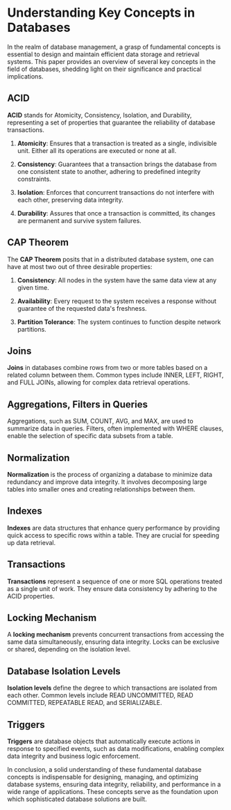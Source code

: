 # Understanding Key Concepts in Databases

In the realm of database management, a grasp of fundamental concepts is essential to design and maintain efficient data storage and retrieval systems. This paper provides an overview of several key concepts in the field of databases, shedding light on their significance and practical implications.

## ACID

**ACID** stands for Atomicity, Consistency, Isolation, and Durability, representing a set of properties that guarantee the reliability of database transactions.

1. **Atomicity**: Ensures that a transaction is treated as a single, indivisible unit. Either all its operations are executed or none at all.

2. **Consistency**: Guarantees that a transaction brings the database from one consistent state to another, adhering to predefined integrity constraints.

3. **Isolation**: Enforces that concurrent transactions do not interfere with each other, preserving data integrity.

4. **Durability**: Assures that once a transaction is committed, its changes are permanent and survive system failures.

## CAP Theorem

The **CAP Theorem** posits that in a distributed database system, one can have at most two out of three desirable properties:

1. **Consistency**: All nodes in the system have the same data view at any given time.

2. **Availability**: Every request to the system receives a response without guarantee of the requested data's freshness.

3. **Partition Tolerance**: The system continues to function despite network partitions.

## Joins

**Joins** in databases combine rows from two or more tables based on a related column between them. Common types include INNER, LEFT, RIGHT, and FULL JOINs, allowing for complex data retrieval operations.

## Aggregations, Filters in Queries

Aggregations, such as SUM, COUNT, AVG, and MAX, are used to summarize data in queries. Filters, often implemented with WHERE clauses, enable the selection of specific data subsets from a table.

## Normalization

**Normalization** is the process of organizing a database to minimize data redundancy and improve data integrity. It involves decomposing large tables into smaller ones and creating relationships between them.

## Indexes

**Indexes** are data structures that enhance query performance by providing quick access to specific rows within a table. They are crucial for speeding up data retrieval.

## Transactions

**Transactions** represent a sequence of one or more SQL operations treated as a single unit of work. They ensure data consistency by adhering to the ACID properties.

## Locking Mechanism

A **locking mechanism** prevents concurrent transactions from accessing the same data simultaneously, ensuring data integrity. Locks can be exclusive or shared, depending on the isolation level.

## Database Isolation Levels

**Isolation levels** define the degree to which transactions are isolated from each other. Common levels include READ UNCOMMITTED, READ COMMITTED, REPEATABLE READ, and SERIALIZABLE.

## Triggers

**Triggers** are database objects that automatically execute actions in response to specified events, such as data modifications, enabling complex data integrity and business logic enforcement.

In conclusion, a solid understanding of these fundamental database concepts is indispensable for designing, managing, and optimizing database systems, ensuring data integrity, reliability, and performance in a wide range of applications. These concepts serve as the foundation upon which sophisticated database solutions are built.
